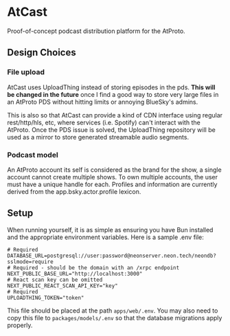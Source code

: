 # AtCast

Proof-of-concept podcast distribution platform for the AtProto.

## Design Choices

### File upload

AtCast uses UploadThing instead of storing episodes in the pds. **This will be changed in the future** once I find a good way to store very large files in an AtProto PDS without hitting limits or annoying BlueSky's admins.

This is also so that AtCast can provide a kind of CDN interface using regular rest/http/hls, etc, where services (i.e. Spotify) can't interact with the AtProto. Once the PDS issue is solved, the UploadThing repository will be used as a mirror to store generated streamable audio segments.

### Podcast model

An AtProto account its self is considered as the brand for the show, a single account cannot create multiple shows. To own multiple accounts, the user must have a unique handle for each. Profiles and information are currently derived from the app.bsky.actor.profile lexicon.

## Setup

When running yourself, it is as simple as ensuring you have Bun installed and the appropriate environment variables. Here is a sample .env file:

```properties
# Required
DATABASE_URL=postgresql://user:password@neonserver.neon.tech/neondb?sslmode=require
# Required - should be the domain with an /xrpc endpoint
NEXT_PUBLIC_BASE_URL="http://localhost:3000"
# React scan key can be omitted
NEXT_PUBLIC_REACT_SCAN_API_KEY="key"
# Required
UPLOADTHING_TOKEN="token"
```

This file should be placed at the path `apps/web/.env`. You may also need to copy this file to `packages/models/.env` so that the database migrations apply properly.